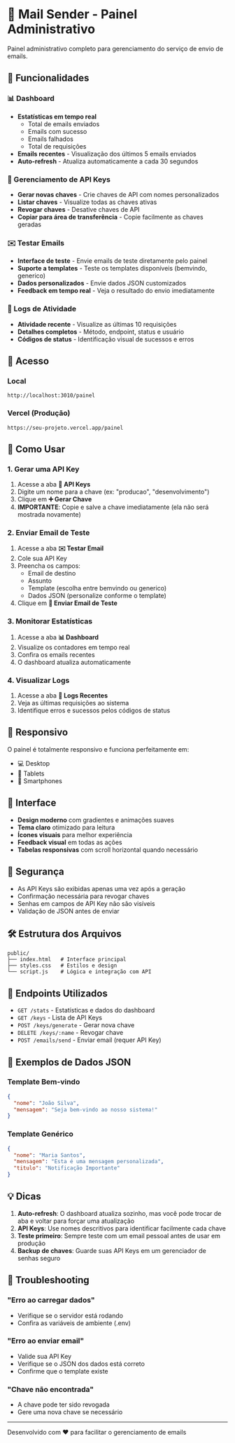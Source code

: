 # 📧 Mail Sender - Painel Administrativo

Painel administrativo completo para gerenciamento do serviço de envio de emails.

## 🎨 Funcionalidades

### 📊 Dashboard
- **Estatísticas em tempo real**
  - Total de emails enviados
  - Emails com sucesso
  - Emails falhados
  - Total de requisições
- **Emails recentes** - Visualização dos últimos 5 emails enviados
- **Auto-refresh** - Atualiza automaticamente a cada 30 segundos

### 🔑 Gerenciamento de API Keys
- **Gerar novas chaves** - Crie chaves de API com nomes personalizados
- **Listar chaves** - Visualize todas as chaves ativas
- **Revogar chaves** - Desative chaves de API
- **Copiar para área de transferência** - Copie facilmente as chaves geradas

### ✉️ Testar Emails
- **Interface de teste** - Envie emails de teste diretamente pelo painel
- **Suporte a templates** - Teste os templates disponíveis (bemvindo, generico)
- **Dados personalizados** - Envie dados JSON customizados
- **Feedback em tempo real** - Veja o resultado do envio imediatamente

### 📜 Logs de Atividade
- **Atividade recente** - Visualize as últimas 10 requisições
- **Detalhes completos** - Método, endpoint, status e usuário
- **Códigos de status** - Identificação visual de sucessos e erros

## 🚀 Acesso

### Local
```
http://localhost:3010/painel
```

### Vercel (Produção)
```
https://seu-projeto.vercel.app/painel
```

## 🎯 Como Usar

### 1. Gerar uma API Key
1. Acesse a aba **🔑 API Keys**
2. Digite um nome para a chave (ex: "producao", "desenvolvimento")
3. Clique em **➕ Gerar Chave**
4. **IMPORTANTE**: Copie e salve a chave imediatamente (ela não será mostrada novamente)

### 2. Enviar Email de Teste
1. Acesse a aba **✉️ Testar Email**
2. Cole sua API Key
3. Preencha os campos:
   - Email de destino
   - Assunto
   - Template (escolha entre bemvindo ou generico)
   - Dados JSON (personalize conforme o template)
4. Clique em **🚀 Enviar Email de Teste**

### 3. Monitorar Estatísticas
1. Acesse a aba **📊 Dashboard**
2. Visualize os contadores em tempo real
3. Confira os emails recentes
4. O dashboard atualiza automaticamente

### 4. Visualizar Logs
1. Acesse a aba **📜 Logs Recentes**
2. Veja as últimas requisições ao sistema
3. Identifique erros e sucessos pelos códigos de status

## 📱 Responsivo

O painel é totalmente responsivo e funciona perfeitamente em:
- 💻 Desktop
- 📱 Tablets
- 📱 Smartphones

## 🎨 Interface

- **Design moderno** com gradientes e animações suaves
- **Tema claro** otimizado para leitura
- **Ícones visuais** para melhor experiência
- **Feedback visual** em todas as ações
- **Tabelas responsivas** com scroll horizontal quando necessário

## 🔐 Segurança

- As API Keys são exibidas apenas uma vez após a geração
- Confirmação necessária para revogar chaves
- Senhas em campos de API Key não são visíveis
- Validação de JSON antes de enviar

## 🛠️ Estrutura dos Arquivos

```
public/
├── index.html   # Interface principal
├── styles.css   # Estilos e design
└── script.js    # Lógica e integração com API
```

## 📡 Endpoints Utilizados

- `GET /stats` - Estatísticas e dados do dashboard
- `GET /keys` - Lista de API Keys
- `POST /keys/generate` - Gerar nova chave
- `DELETE /keys/:name` - Revogar chave
- `POST /emails/send` - Enviar email (requer API Key)

## 🎯 Exemplos de Dados JSON

### Template Bem-vindo
```json
{
  "nome": "João Silva",
  "mensagem": "Seja bem-vindo ao nosso sistema!"
}
```

### Template Genérico
```json
{
  "nome": "Maria Santos",
  "mensagem": "Esta é uma mensagem personalizada",
  "titulo": "Notificação Importante"
}
```

## 💡 Dicas

1. **Auto-refresh**: O dashboard atualiza sozinho, mas você pode trocar de aba e voltar para forçar uma atualização
2. **API Keys**: Use nomes descritivos para identificar facilmente cada chave
3. **Teste primeiro**: Sempre teste com um email pessoal antes de usar em produção
4. **Backup de chaves**: Guarde suas API Keys em um gerenciador de senhas seguro

## 🐛 Troubleshooting

### "Erro ao carregar dados"
- Verifique se o servidor está rodando
- Confira as variáveis de ambiente (.env)

### "Erro ao enviar email"
- Valide sua API Key
- Verifique se o JSON dos dados está correto
- Confirme que o template existe

### "Chave não encontrada"
- A chave pode ter sido revogada
- Gere uma nova chave se necessário

---

Desenvolvido com ❤️ para facilitar o gerenciamento de emails
